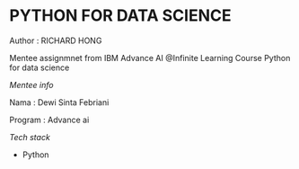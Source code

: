# PYTHON FOR DATA SCIENCE

Author : RICHARD HONG

Mentee assignmnet from IBM Advance AI @Infinite Learning Course Python for data science 

*Mentee info*

Nama : Dewi Sinta Febriani

Program : Advance ai

*Tech stack*

- Python




